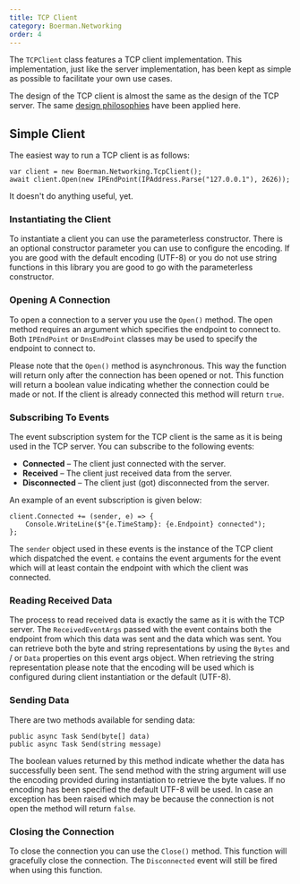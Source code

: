 ```yaml
---
title: TCP Client
category: Boerman.Networking
order: 4
---
```



The `TCPClient` class features a TCP client implementation. This implementation, just like the server implementation, has been kept as simple as possible to facilitate your own use cases.

The design of the TCP client is almost the same as the design of the TCP server. The same [design philosophies](/Libraries/Networking/design-philosophy/) have been applied here.

## Simple Client

The easiest way to run a TCP client is as follows:

```
var client = new Boerman.Networking.TcpClient();
await client.Open(new IPEndPoint(IPAddress.Parse("127.0.0.1"), 2626));
```

It doesn't do anything useful, yet.

### Instantiating the Client

To instantiate a client you can use the parameterless constructor. There is an optional constructor parameter you can use to configure the encoding. If you are good with the default encoding (UTF-8) or you do not use string functions in this library you are good to go with the parameterless constructor.

### Opening A Connection

To open a connection to a server you use the `Open()` method. The open method requires an argument which specifies the endpoint to connect to. Both `IPEndPoint` or `DnsEndPoint` classes may be used to specify the endpoint to connect to.

Please note that the `Open()` method is asynchronous. This way the function will return only after the connection has been opened or not. This function will return a boolean value indicating whether the connection could be made or not. If the client is already connected this method will return `true`.

### Subscribing To Events

The event subscription system for the TCP client is the same as it is being used in the TCP server. You can subscribe to the following events:

* **Connected**&nbsp;– The client just connected with the server.
* **Received**&nbsp;– The client just received data from the server.
* **Disconnected**&nbsp;– The client just (got) disconnected from the server.

An example of an event subscription is given below:

```
client.Connected += (sender, e) => {
    Console.WriteLine($"{e.TimeStamp}: {e.Endpoint} connected");
};
```

The `sender` object used in these events is the instance of the TCP client which dispatched the event. `e` contains the event arguments for the event which will at least contain the endpoint with which the client was connected.

### Reading Received Data

The process to read received data is exactly the same as it is with the TCP server. The `ReceivedEventArgs` passed with the event contains both the endpoint from which this data was sent and the data which was sent. You can retrieve both the byte and string representations by using the `Bytes` and / or `Data` properties on this event args object. When retrieving the string representation please note that the encoding will be used which is configured during client instantiation or the default (UTF-8).

### Sending Data

There are two methods available for sending data:

```
public async Task Send(byte[] data)
public async Task Send(string message)
```

The boolean values returned by this method indicate whether the data has successfully been sent. The send method with the string argument will use the encoding provided during instantiation to retrieve the byte values. If no encoding has been specified the default UTF-8 will be used. In case an exception has been raised which may be because the connection is not open the method will return `false`.

### Closing the Connection

To close the connection you can use the `Close()` method. This function will gracefully close the connection. The `Disconnected` event will still be fired when using this function.